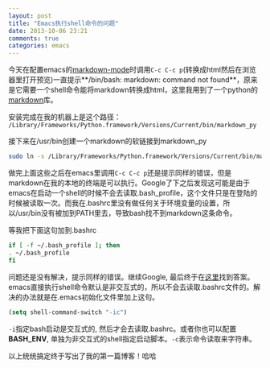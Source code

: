 ```yaml
---
layout: post
title: "Emacs执行shell命令的问题"
date: 2013-10-06 23:21
comments: true
categories: emacs
---
```



今天在配置emacs的[markdown-mode](http://jblevins.org/projects/markdown-mode/)时调用`C-c C-c p`(转换成html然后在浏览器里打开预览)一直提示**/bin/bash: markdown: command not found**，原来是它需要一个shell命令能将markdown转换成html，这里我用到了一个python的[markdown](https://pypi.python.org/pypi/Markdown)库。

安装完成在我的机器上是这个路径：
``/Library/Frameworks/Python.framework/Versions/Current/bin/markdown_py``

接下来在/usr/bin创建一个markdown的软链接到markdown_py
``` bash
sudo ln -s /Library/Frameworks/Python.framework/Versions/Current/bin/markdown_py markdown /usr/bin/markdown
```

做完上面这些之后在emacs里调用`C-c C-c p`还是提示同样的错误，但是markdown在我的本地的终端是可以执行。Google了下之后发现这可能是由于emacs在启动一个shell的时候不会去读取.bash_profile，这个文件只是在登陆的时候被读取一次。而我在.bashrc里没有做任何关于环境变量的设置，所以/usr/bin没有被加到PATH里去，导致bash找不到markdown这条命令。

等我把下面这句加到.bashrc
``` bash
if [ -f ~/.bash_profile ]; then
. ~/.bash_profile
fi
```

问题还是没有解决，提示同样的错误。继续Google, 最后终于在[这里](http://stackoverflow.com/questions/4393628/emacs-shell-command-not-found)找到答案。emacs直接执行shell命令默认是非交互式的，所以不会去读取.bashrc文件的。解决的办法就是在.emacs初始化文件里加上这句。
``` cl
(setq shell-command-switch "-ic")
```

`-i`指定bash启动是交互式的, 然后才会去读取.bashrc。或者你也可以配置**BASH_ENV**, 单独为非交互式的shell指定启动脚本。`-c`表示命令读取来字符串。

以上统统搞定终于写出了我的第一篇博客！哈哈
